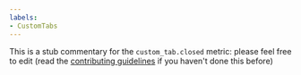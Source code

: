 ```yaml
---
labels:
- CustomTabs
---
```

This is a stub commentary for the `custom_tab.closed` metric: please feel free to edit (read the
[contributing guidelines](https://github.com/mozilla/glean-annotations/blob/main/CONTRIBUTING.md)
if you haven't done this before)
